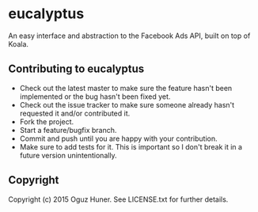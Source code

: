 # eucalyptus

An easy interface and abstraction to the Facebook Ads API, built on top of Koala.


## Contributing to eucalyptus
 
- Check out the latest master to make sure the feature hasn't been implemented or the bug hasn't been fixed yet.
- Check out the issue tracker to make sure someone already hasn't requested it and/or contributed it.
- Fork the project.
- Start a feature/bugfix branch.
- Commit and push until you are happy with your contribution.
- Make sure to add tests for it. This is important so I don't break it in a future version unintentionally.

## Copyright

Copyright (c) 2015 Oguz Huner. See LICENSE.txt for
further details.

